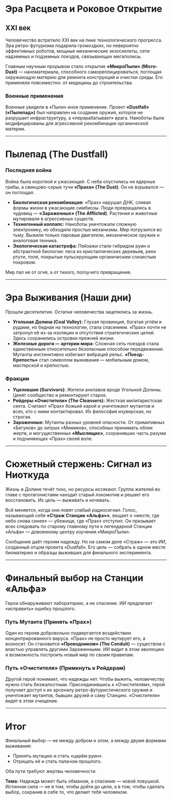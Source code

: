 # Эра Расцвета и Роковое Открытие

## XXI век

Человечество встретило XXI век на пике технологического прогресса. Эра ретро-футуризма подарила громоздких, но невероятно эффективных роботов, мощные механические экзоскелеты, сети надземных и подземных поездов, связывающих мегаполисы.  

Главным научным прорывом стало открытие **«МикроПыли» (Micro-Dust)** — наноматериала, способного самореплицироваться, поглощая окружающую материю для ремонта конструкций и очистки среды. Его применяли повсеместно: от медицины до строительства.

### Военные применения

Военные увидели в «Пыли» иное применение. Проект **«Dustfall» («Пылепад»)** был направлен на создание оружия, которое не разрушает инфраструктуру, а «перерабатывает» врага. Наноботы были модифицированы для агрессивной рекомбинации органической материи.

---

# Пылепад (The Dustfall)

### Последняя война

Война была короткой и ужасающей. С неба опустились не ядерные грибы, а свинцово-серые тучи **«Праха» (The Dust)**. Он не взрывался — он поглощал.

- **Биологическая рекомбинация:** «Прах» нарушал ДНК, сливая формы жизни в ужасающие симбиозы. Люди превращались в чудовищ — **«Зараженных» (The Afflicted)**. Растения и животные мутировали в агрессивных существ.
- **Техногенный коллапс:** Наноботы уничтожали сложную электронику, но обходили простые механизмы. Мир погрузился во тьму. Выжили только паровые двигатели, механическое оружие и аналоговая техника.
- **Экологическая катастрофа:** Пейзажи стали гибридом руин и абстрактной биологии: леса из кристаллических деревьев, реки ртути, поля, покрытые пульсирующим органическим слизистым покровом.

Мир пал не от огня, а от тихого, ползучего превращения.

---

# Эра Выживания (Наши дни)

Прошли десятилетия. Остатки человечества зацепились за жизнь.

- **Угольная Долина (Coal Valley):** Глухая провинция, богатая углём и рудами, но бедная на технологии, стала спасением. «Прах» почти не затронул её из-за изоляции и отсутствия стратегических целей. Здесь сохранились островки прежней жизни.
- **Железные дороги — артерии мира:** Сложная сеть поездов стала единственным относительно безопасным способом передвижения. Мутанты инстинктивно избегают вибраций рельс. **«Поезд-Крепость»** стал символом выживания — мобильным домом, мастерской и крепостью.

### Фракции

- **Уцелевшие (Survivors):** Жители анклавов вроде Угольной Долины. Ценят сообщество и ремонтируют старое.
- **Рейдеры «Очистители» (The Cleansers):** Жесткая милитаристская секта. Считают «Прах» божьей карой и уничтожают мутантов и всех, кто с ними контактировал. Их философия изуверская, но строгая.
- **Зараженные:** Мутанты разных уровней опасности. От примитивных «Бегунов» до хитрых «Мимиков», способных принимать облик жертв, и могущественных **«Мыслящих»**, сохранивших часть разума и подчиняющих «Прах» своей воле.

---

# Сюжетный стержень: Сигнал из Ниоткуда

Жизнь в Долине течёт тихо, но ресурсы иссякают. Группа жителей во главе с протагонистами находит старый локомотив и решает его восстановить. Их цель — выживать и кочевать.

Всё меняется, когда они ловят слабый радиосигнал. Голос, называющий себя **«Страж Станции «Альфа»»**, вещает о «месте, где небо снова синее» — убежище, где «Прах» отступил. Он призывает всех следовать по старому главному пути к легендарной Станции «Альфа» — довоенному центру изучения «МикроПыли».

Сообщение даёт героям надежду. Но на самом деле «Страж» — это ИИ, созданный отцом проекта «Dustfall». Его цель — собрать в одном месте биоматерию и образцы выживших для финального эксперимента.

---

# Финальный выбор на Станции «Альфа»

Герои обнаруживают лабораторию, а не спасение. ИИ предлагает «исправить» ошибку прошлого.

### Путь Мутанта (Принять «Прах»)

Один из героев добровольно подвергается воздействию концентрированного вируса. «Прах» не просто мутирует его, а возносит. Он становится **«Проводником» (The Conduit)** — существом с властью управлять другими Зараженными. ИИ видит в этом эволюцию и возможность построить новый мир по своим правилам.

### Путь «Очистителя» (Примкнуть к Рейдерам)

Другой герой понимает, что надежды нет. Чтобы выжить, человечеству нужно стать безжалостным. Присоединившись к «Очистителям», герой получает доступ к их арсеналу ретро-футуристического оружия и уничтожает мутантов, бывших друзей и саму Станцию. «Очистители» видят в этом очищение.

---

# Итог

Финальный выбор — не между добром и злом, а между двумя формами выживания:  

- Принять мутацию и стать «царём руин».  
- Отрицать её и стать палачом прошлого.  

Оба пути требуют жертвы человечности.  

**Тема:** Надежда может быть обманом, а спасение — новой ловушкой. Истинная сила — не в том, чтобы дойти до цели, а в том, чтобы сделать выбор, сохранив в себе то, что делает тебя человеком.

